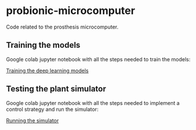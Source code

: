 # probionic-microcomputer
Code related to the prosthesis microcomputer.

## Training the models ##

Google colab jupyter notebook with all the steps needed to train the models:

[Training the deep learning models](https://colab.research.google.com/drive/1RhsSKl1o23GH7JlHM4w4QnxmXJO-ffL8?usp=sharing)

## Testing the plant simulator

Google colab jupyter notebook with all the steps needed to implement a control strategy and run the simulator:

[Running the simulator](https://colab.research.google.com/drive/1PusT1clQheiJVwHDmTkGiWpxkIepdiJC?usp=sharing)

